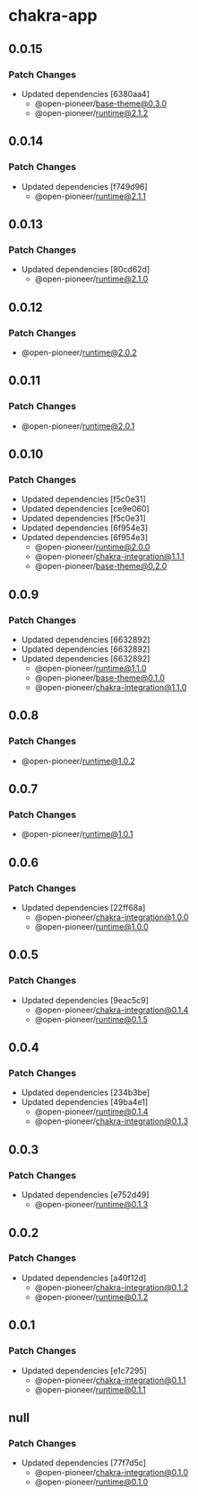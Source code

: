 # chakra-app

## 0.0.15

### Patch Changes

-   Updated dependencies [6380aa4]
    -   @open-pioneer/base-theme@0.3.0
    -   @open-pioneer/runtime@2.1.2

## 0.0.14

### Patch Changes

-   Updated dependencies [f749d96]
    -   @open-pioneer/runtime@2.1.1

## 0.0.13

### Patch Changes

-   Updated dependencies [80cd62d]
    -   @open-pioneer/runtime@2.1.0

## 0.0.12

### Patch Changes

-   @open-pioneer/runtime@2.0.2

## 0.0.11

### Patch Changes

-   @open-pioneer/runtime@2.0.1

## 0.0.10

### Patch Changes

-   Updated dependencies [f5c0e31]
-   Updated dependencies [ce9e060]
-   Updated dependencies [f5c0e31]
-   Updated dependencies [6f954e3]
-   Updated dependencies [6f954e3]
    -   @open-pioneer/runtime@2.0.0
    -   @open-pioneer/chakra-integration@1.1.1
    -   @open-pioneer/base-theme@0.2.0

## 0.0.9

### Patch Changes

-   Updated dependencies [6632892]
-   Updated dependencies [6632892]
-   Updated dependencies [6632892]
    -   @open-pioneer/runtime@1.1.0
    -   @open-pioneer/base-theme@0.1.0
    -   @open-pioneer/chakra-integration@1.1.0

## 0.0.8

### Patch Changes

-   @open-pioneer/runtime@1.0.2

## 0.0.7

### Patch Changes

-   @open-pioneer/runtime@1.0.1

## 0.0.6

### Patch Changes

-   Updated dependencies [22ff68a]
    -   @open-pioneer/chakra-integration@1.0.0
    -   @open-pioneer/runtime@1.0.0

## 0.0.5

### Patch Changes

-   Updated dependencies [9eac5c9]
    -   @open-pioneer/chakra-integration@0.1.4
    -   @open-pioneer/runtime@0.1.5

## 0.0.4

### Patch Changes

-   Updated dependencies [234b3be]
-   Updated dependencies [49ba4e1]
    -   @open-pioneer/runtime@0.1.4
    -   @open-pioneer/chakra-integration@0.1.3

## 0.0.3

### Patch Changes

-   Updated dependencies [e752d49]
    -   @open-pioneer/runtime@0.1.3

## 0.0.2

### Patch Changes

-   Updated dependencies [a40f12d]
    -   @open-pioneer/chakra-integration@0.1.2
    -   @open-pioneer/runtime@0.1.2

## 0.0.1

### Patch Changes

-   Updated dependencies [e1c7295]
    -   @open-pioneer/chakra-integration@0.1.1
    -   @open-pioneer/runtime@0.1.1

## null

### Patch Changes

-   Updated dependencies [77f7d5c]
    -   @open-pioneer/chakra-integration@0.1.0
    -   @open-pioneer/runtime@0.1.0
